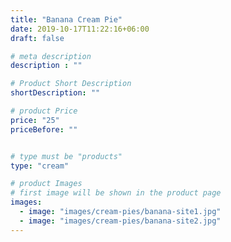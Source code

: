 ```yaml
---
title: "Banana Cream Pie"
date: 2019-10-17T11:22:16+06:00
draft: false

# meta description
description : ""

# Product Short Description
shortDescription: ""

# product Price
price: "25"
priceBefore: ""


# type must be "products"
type: "cream"

# product Images
# first image will be shown in the product page
images:
  - image: "images/cream-pies/banana-site1.jpg"
  - image: "images/cream-pies/banana-site2.jpg"
---
```

